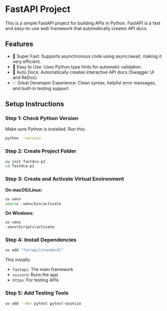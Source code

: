 
# FastAPI Project

This is a simple FastAPI project for building APIs in Python. FastAPI is a fast and easy-to-use web framework that automatically creates API docs.

## Features

- 🚀 Super Fast: Supports asynchronous code using async/await, making it very efficient.
- 🧩 Easy to Use: Uses Python type hints for automatic validation.
- 📄 Auto Docs: Automatically creates interactive API docs (Swagger UI and ReDoc).
- ✅ Great Developer Experience: Clean syntax, helpful error messages, and built-in testing support.


## Setup Instructions

### Step 1: Check Python Version

Make sure Python is installed. Run this:

```bash
python --version
```

### Step 2: Create Project Folder

```bash
uv init fastdca-p1
cd fastdca-p1
```

### Step 3: Create and Activate Virtual Environment

**On macOS/Linux:**

```bash
uv venv
source .venv/bin/activate
```

**On Windows:**

```bash
uv venv
.venv\Scripts\activate
```

### Step 4: Install Dependencies

```bash
uv add "fastapi[standard]"
```

This installs:

- `fastapi`: The main framework
- `uvicorn`: Runs the app
- `httpx`: For testing APIs

### Step 5: Add Testing Tools

```bash
uv add --dev pytest pytest-asyncio
```


